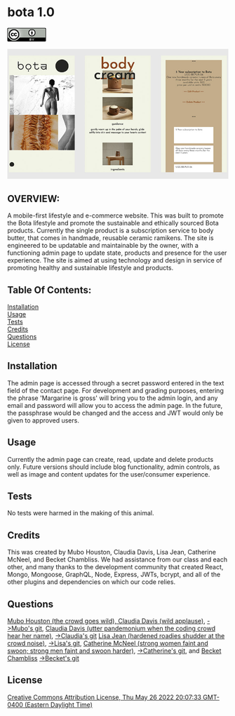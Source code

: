 # bota 1.0
  ![Creative Commons Attribution License, Thu May 26 2022 20:07:33 GMT-0400 (Eastern Daylight Time)](./assets/img/readme/cc-by.png)

  ![bota screenshot](./assets/img/readme/botaReadme.jpg)

  ## OVERVIEW:
   A mobile-first lifestyle and e-commerce website. This was built to promote the Bota lifestyle and promote the sustainable and ethically sourced Bota products. Currently the single product is a subscription service to body butter, that comes in handmade, reusable ceramic ramikens. The site is engineered to be updatable and maintainable by the owner, with a functioning admin page to update state, products and presence for the user experience. The site is aimed at using technology and design in service of promoting healthy and sustainable lifestyle and products.

  ## Table Of Contents:
  [Installation](README.md#installation)<br>
  [Usage](README.md#usage)<br>
  [Tests](README.md#tests)<br>
  [Credits](README.md#credits)<br>
  [Questions](README.md#questions)<br>
  [License](README.md#license)<br>

  ## Installation
  The admin page is accessed through a secret password entered in the text field of the contact page. For development and grading purposes, entering the phrase 'Margarine is gross' will bring you to the admin login, and any email and password will allow you to access the admin page. In the future, the passphrase would be changed and the access and JWT would only be given to approved users. 

  ## Usage
  Currently the admin page can create, read, update and delete products only. Future versions should include blog functionality, admin controls, as well as image and content updates for the user/consumer experience.

  ## Tests
  No tests were harmed in the making of this animal.

  ## Credits
  This was created by Mubo Houston, Claudia Davis, Lisa Jean, Catherine McNeel, and Becket Chambliss. We had assistance from our class and each other, and many thanks to the development community that created React, Mongo, Mongoose, GraphQL, Node, Express, JWTs, bcrypt, and all of the other plugins and dependencies on which our code relies.  

  ## Questions
  [Mubo Houston (the crowd goes wild), Claudia Davis (wild applause)](houston.mubo@gmail.com),
  [->Mubo's git](http://www.github.com/ccd330), 
  [Claudia Davis (utter pandemonium when the coding crowd hear her name)](claudiacdavis@gmail.com),
  [->Claudia's git](http://www.github.com/ccd330)
  [Lisa Jean (hardened roadies shudder at the crowd noise)](),
  [->Lisa's git](http://www.github.com/jeanl87), 
  [Catherine McNeel (strong women faint and swoon; strong men faint and swoon harder)](), 
  [->Catherine's git](http://www.github.com/cathmcneel), 
  and 
  [Becket Chambliss](becketbowes@gmail.com)
  [->Becket's git](http://www.github.com/becketbowes)


  ## License
  [Creative Commons Attribution License, Thu May 26 2022 20:07:33 GMT-0400 (Eastern Daylight Time)](https://creativecommons.org/licenses/by/4.0/legalcode)

